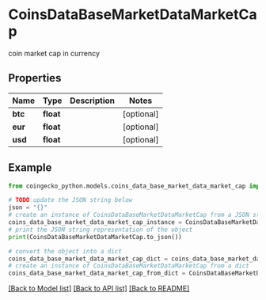 # CoinsDataBaseMarketDataMarketCap

coin market cap in currency

## Properties

Name | Type | Description | Notes
------------ | ------------- | ------------- | -------------
**btc** | **float** |  | [optional] 
**eur** | **float** |  | [optional] 
**usd** | **float** |  | [optional] 

## Example

```python
from coingecko_python.models.coins_data_base_market_data_market_cap import CoinsDataBaseMarketDataMarketCap

# TODO update the JSON string below
json = "{}"
# create an instance of CoinsDataBaseMarketDataMarketCap from a JSON string
coins_data_base_market_data_market_cap_instance = CoinsDataBaseMarketDataMarketCap.from_json(json)
# print the JSON string representation of the object
print(CoinsDataBaseMarketDataMarketCap.to_json())

# convert the object into a dict
coins_data_base_market_data_market_cap_dict = coins_data_base_market_data_market_cap_instance.to_dict()
# create an instance of CoinsDataBaseMarketDataMarketCap from a dict
coins_data_base_market_data_market_cap_from_dict = CoinsDataBaseMarketDataMarketCap.from_dict(coins_data_base_market_data_market_cap_dict)
```
[[Back to Model list]](../README.md#documentation-for-models) [[Back to API list]](../README.md#documentation-for-api-endpoints) [[Back to README]](../README.md)


